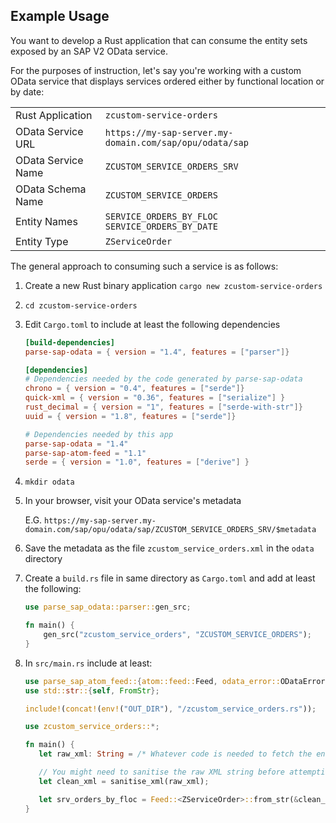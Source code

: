 ## Example Usage

You want to develop a Rust application that can consume the entity sets exposed by an SAP V2 OData service.

For the purposes of instruction, let's say you're working with a custom OData service that displays services ordered either by functional location or by date:

|                    |                                                         |
|--------------------|---------------------------------------------------------|
| Rust Application   | `zcustom-service-orders`                                |
| OData Service URL  | `https://my-sap-server.my-domain.com/sap/opu/odata/sap` |
| OData Service Name | `ZCUSTOM_SERVICE_ORDERS_SRV`                            |
| OData Schema Name  | `ZCUSTOM_SERVICE_ORDERS`                                |
| Entity Names       | `SERVICE_ORDERS_BY_FLOC`<br>`SERVICE_ORDERS_BY_DATE`    |
| Entity Type        | `ZServiceOrder`                                         |

The general approach to consuming such a service is as follows:

1. Create a new Rust binary application `cargo new zcustom-service-orders`
1. `cd zcustom-service-orders`
1. Edit `Cargo.toml` to include at least the following dependencies

   ```toml
   [build-dependencies]
   parse-sap-odata = { version = "1.4", features = ["parser"]}

   [dependencies]
   # Dependencies needed by the code generated by parse-sap-odata
   chrono = { version = "0.4", features = ["serde"]}
   quick-xml = { version = "0.36", features = ["serialize"] }
   rust_decimal = { version = "1", features = ["serde-with-str"]}
   uuid = { version = "1.8", features = ["serde"]}

   # Dependencies needed by this app
   parse-sap-odata = "1.4"
   parse-sap-atom-feed = "1.1"
   serde = { version = "1.0", features = ["derive"] }
   ```
   
1. `mkdir odata`
1. In your browser, visit your OData service's metadata

   E.G. `https://my-sap-server.my-domain.com/sap/opu/odata/sap/ZCUSTOM_SERVICE_ORDERS_SRV/$metadata`

1. Save the metadata as the file `zcustom_service_orders.xml` in the `odata` directory
1. Create a `build.rs` file in same directory as `Cargo.toml` and add at least the following:

   ```rust
   use parse_sap_odata::parser::gen_src;

   fn main() {
       gen_src("zcustom_service_orders", "ZCUSTOM_SERVICE_ORDERS");
   }
   ```

1. In `src/main.rs` include at least:

   ```rust
   use parse_sap_atom_feed::{atom::feed::Feed, odata_error::ODataError, xml::sanitise_xml};
   use std::str::{self, FromStr};

   include!(concat!(env!("OUT_DIR"), "/zcustom_service_orders.rs"));

   use zcustom_service_orders::*;

   fn main() {
      let raw_xml: String = /* Whatever code is needed to fetch the entity set data as a raw XML string */

      // You might need to sanitise the raw XML string before attempting to parse it
      let clean_xml = sanitise_xml(raw_xml);

      let srv_orders_by_floc = Feed::<ZServiceOrder>::from_str(&clean_xml);
   }
   ```
